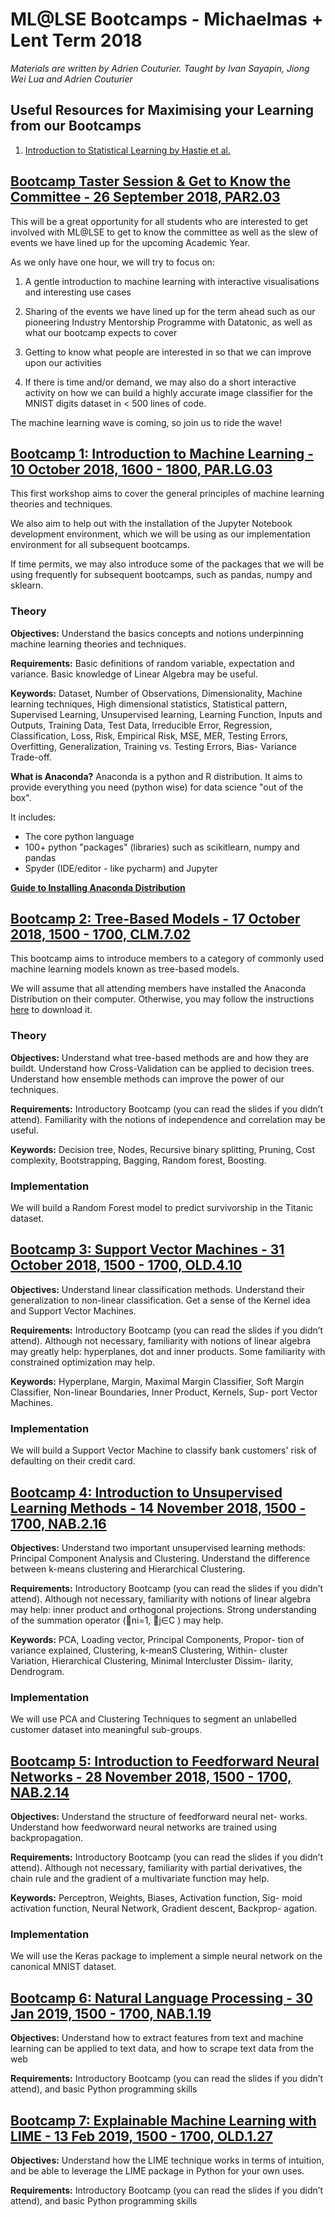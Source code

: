 # ML@LSE Bootcamps - Michaelmas + Lent Term 2018
_Materials are written by Adrien Couturier._
_Taught by Ivan Sayapin, Jiong Wei Lua and Adrien Couturier_

## Useful Resources for Maximising your Learning from our Bootcamps
1. [Introduction to Statistical Learning by Hastie et al.](https://www-bcf.usc.edu/~gareth/ISL/)


## [Bootcamp Taster Session & Get to Know the Committee - 26 September 2018, PAR2.03](/give-it-a-go)

This will be a great opportunity for all students who are interested to get involved with ML@LSE to get to know the committee as well as the slew of events we have lined up for the upcoming Academic Year. 

As we only have one hour, we will try to focus on:
1. A gentle introduction to machine learning with interactive visualisations and interesting use cases
2. Sharing of the events we have lined up for the term ahead such as our pioneering Industry Mentorship Programme with Datatonic, as well as what our bootcamp expects to cover
3. Getting to know what people are interested in so that we can improve upon our activities 

4. If there is time and/or demand, we may also do a short interactive activity on how we can build a highly accurate image classifier for the MNIST digits dataset in < 500 lines of code. 

The machine learning wave is coming, so join us to ride the wave!



## [Bootcamp 1: Introduction to Machine Learning - 10 October 2018, 1600 - 1800, PAR.LG.03](/Bootcamp%201)

This first workshop aims to cover the general principles of machine learning theories and techniques. 

We also aim to help out with the installation of the Jupyter Notebook development environment, which we will be using as our implementation environment for all subsequent bootcamps. 

If time permits, we may also introduce some of the packages that we will be using frequently for subsequent bootcamps, such as pandas, numpy and sklearn.

### Theory 

**Objectives:** Understand the basics concepts and notions underpinning machine learning theories and techniques.

**Requirements:** Basic definitions of random variable, expectation and variance. Basic knowledge of Linear Algebra may be useful.

**Keywords:** Dataset, Number of Observations, Dimensionality, Machine learning techniques, High dimensional statistics, Statistical pattern, Supervised Learning, Unsupervised learning, Learning Function, Inputs and Outputs, Training Data, Test Data, Irreducible Error, Regression, Classification, Loss, Risk, Empirical Risk, MSE, MER, Testing Errors, Overfitting, Generalization, Training vs. Testing Errors, Bias- Variance Trade-off.


**What is Anaconda?** 
Anaconda is a python and R distribution. It aims to provide everything you need (python wise) for data science "out of the box".

It includes:
- The core python language
- 100+ python "packages" (libraries) such as scikitlearn, numpy and pandas 
- Spyder (IDE/editor - like pycharm) and Jupyter

[**Guide to Installing Anaconda Distribution**](https://docs.anaconda.com/anaconda/install/)


## [Bootcamp 2: Tree-Based Models - 17 October 2018, 1500 - 1700, CLM.7.02](/Bootcamp%202)

This bootcamp aims to introduce members to a category of commonly used machine learning models known as tree-based models. 

We will assume that all attending members have installed the Anaconda Distribution on their computer. Otherwise, you may follow the instructions [here](https://docs.anaconda.com/anaconda/install/) to download it.

### Theory 

**Objectives:** Understand what tree-based methods are and how they are buildt. Understand how Cross-Validation can be applied to decision trees. Understand how ensemble methods can improve the power of our techniques.

**Requirements:** Introductory Bootcamp (you can read the slides if you didn’t attend). Familiarity with the notions of independence and correlation may be useful.

**Keywords:** Decision tree, Nodes, Recursive binary splitting, Pruning, Cost complexity, Bootstrapping, Bagging, Random forest, Boosting.

### Implementation 

We will build a Random Forest model to predict survivorship in the Titanic dataset.


## [Bootcamp 3: Support Vector Machines - 31 October 2018, 1500 - 1700, OLD.4.10](/Bootcamp%203)

**Objectives:** Understand linear classification methods. Understand their generalization to non-linear classification. Get a sense of the Kernel idea and Support Vector Machines.

**Requirements:** Introductory Bootcamp (you can read the slides if you didn’t attend). Although not necessary, familiarity with notions of linear algebra may greatly help: hyperplanes, dot and inner products. Some familiarity with constrained optimization may help.

**Keywords:** Hyperplane, Margin, Maximal Margin Classifier, Soft Margin Classifier, Non-linear Boundaries, Inner Product, Kernels, Sup- port Vector Machines.

### Implementation 

We will build a Support Vector Machine to classify bank customers' risk of defaulting on their credit card.


## [Bootcamp 4: Introduction to Unsupervised Learning Methods - 14 November 2018, 1500 - 1700, NAB.2.16](/Bootcamp%204)

**Objectives:**  Understand two important unsupervised learning methods: Principal Component Analysis and Clustering. Understand the difference between k-means clustering and Hierarchical Clustering.

**Requirements:**  Introductory Bootcamp (you can read the slides if you didn’t attend). Although not necessary, familiarity with notions of linear algebra may help: inner product and orthogonal projections. Strong understanding of the summation operator (􏰀ni=1, 􏰀j∈C ) may help.

**Keywords:**  PCA, Loading vector, Principal Components, Propor- tion of variance explained, Clustering, k-meanS Clustering, Within- cluster Variation, Hierarchical Clustering, Minimal Intercluster Dissim- ilarity, Dendrogram.

### Implementation 

We will use PCA and Clustering Techniques to segment an unlabelled customer dataset into meaningful sub-groups.

## [Bootcamp 5: Introduction to Feedforward Neural Networks - 28 November 2018, 1500 - 1700, NAB.2.14](/Bootcamp%205)

**Objectives:** Understand the structure of feedforward neural net- works. Understand how feedworward neural networks are trained using backpropagation.

**Requirements:**  Introductory Bootcamp (you can read the slides if you didn’t attend). Although not necessary, familiarity with partial derivatives, the chain rule and the gradient of a multivariate function may help.

**Keywords:**   Perceptron, Weights, Biases, Activation function, Sig- moid activation function, Neural Network, Gradient descent, Backprop- agation.

### Implementation 

We will use the Keras package to implement a simple neural network on the canonical MNIST dataset.


## [Bootcamp 6: Natural Language Processing - 30 Jan 2019, 1500 - 1700, NAB.1.19](/Bootcamp%206)

**Objectives:** Understand how to extract features from text and machine learning can be applied to text data, and how to scrape text data from the web 

**Requirements:**  Introductory Bootcamp (you can read the slides if you didn’t attend), and basic Python programming skills

## [Bootcamp 7: Explainable Machine Learning with LIME - 13 Feb 2019, 1500 - 1700, OLD.1.27](/Bootcamp%207)

**Objectives:** Understand how the LIME technique works in terms of intuition, and be able to leverage the LIME package in Python for your own uses. 

**Requirements:**  Introductory Bootcamp (you can read the slides if you didn’t attend), and basic Python programming skills
